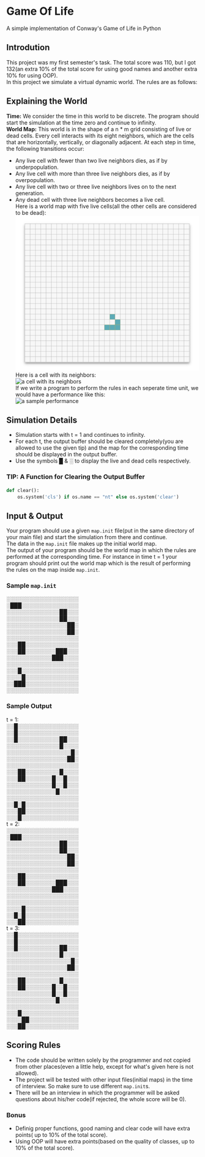 # Game Of Life
A simple implementation of Conway's Game of Life in Python  
## Introdution
This project was my first semester's task. The total score was 110, but I got 
132(an extra 10% of the total score for using good names and another extra 10% 
for using OOP).  
In this project we simulate a virtual dynamic world. The rules are as follows:  
## Explaining the World
**Time:** We consider the time in this world to be discrete. The program should 
start the simulation at the time zero and continue to infinity.  
**World Map:** This world is in the shape of a n * m grid consisting of 
live or dead cells. Every cell interacts with its eight neighbors, which are 
the cells that are horizontally, vertically, or diagonally adjacent. At each 
step in time, the following transitions occur:  
+ Any live cell with fewer than two live neighbors dies, as if by 
underpopulation.  
+ Any live cell with more than three live neighbors dies, as if by 
overpopulation.  
+ Any live cell with two or three live neighbors lives on to the next 
generation.  
+ Any dead cell with three live neighbors becomes a live cell.  
Here is a world map with five live cells(all the other cells are considered to 
be dead):  
![a world map with five live cells](./images/c9mb_map.png)  
Here is a cell with its neighbors:  
![a cell with its neighbors](https://uupload.ir/files/0glm_neighbors.png)  
If we write a program to perform the rules in each seperate time unit, we 
would have a performance like this:  
![a sample performance](https://uupload.ir/files/3fba_output5.gif)  
## Simulation Details
+ Simulation starts with t = 1 and continues to infinity.  
+ For each t, the output buffer should be cleared completely(you are allowed 
to use the given tip) and the map for the corresponding time should be 
displayed in the output buffer.  
+ Use the symbols █ & ░ to display the live and dead cells respectively.  
### TIP: A Function for Clearing the Output Buffer
```Python
def clear():
    os.system('cls') if os.name == "nt" else os.system('clear')
```
## Input & Output
Your program should use a given `map.init` file(put in the same directory of 
your main file) and start the simulation from there and continue.  
The data in the `map.init` file makes up the initial world map.  
The output of your program should be the world map in which the rules are 
performed at the corresponding time. For instance in time t = 1 your program 
should print out the world map which is the result of performing the rules on 
the map inside `map.init`.  
### Sample `map.init`
░░░░░░░░░░░░░░░░░░░  
░███░░░░░░░░░░░░░░░  
░░░░░░░░░░░░░░██░░░  
░░░░░░░░░░░░░░██░░░  
░░░░░░░░░░░░░░░░██░  
░░░░░░░░░░░░░░░░██░  
░░░░░░░░░░░░░░░░░░░  
░░░██░░░░░░░░░░░░░░  
░░░██░░░░░░░░███░░░  
░░░░░░░░░░░░███░░░░  
░░░░░░░░░░░░░░░░░░░  
░░░█░░░░░░░░░░░░░░░  
░░░░█░░░░░░░░░░░░░░  
░░███░░░░░░░░░░░░░░  
░░░░░░░░░░░░░░░░░░░  
### Sample Output
t = 1:  
░░█░░░░░░░░░░░░░░░░  
░░█░░░░░░░░░░░░░░░░  
░░█░░░░░░░░░░░██░░░  
░░░░░░░░░░░░░░█░░░░  
░░░░░░░░░░░░░░░░░█░  
░░░░░░░░░░░░░░░░██░  
░░░░░░░░░░░░░░░░░░░  
░░░██░░░░░░░░░█░░░░  
░░░██░░░░░░░█░░█░░░  
░░░░░░░░░░░░█░░█░░░  
░░░░░░░░░░░░░█░░░░░  
░░░░░░░░░░░░░░░░░░░  
░░█░█░░░░░░░░░░░░░░  
░░░██░░░░░░░░░░░░░░  
░░░█░░░░░░░░░░░░░░░  
t = 2:  
░░░░░░░░░░░░░░░░░░░  
░███░░░░░░░░░░░░░░░  
░░░░░░░░░░░░░░██░░░  
░░░░░░░░░░░░░░██░░░  
░░░░░░░░░░░░░░░░██░  
░░░░░░░░░░░░░░░░██░  
░░░░░░░░░░░░░░░░░░░  
░░░██░░░░░░░░░░░░░░  
░░░██░░░░░░░░███░░░  
░░░░░░░░░░░░███░░░░  
░░░░░░░░░░░░░░░░░░░  
░░░░░░░░░░░░░░░░░░░  
░░░░█░░░░░░░░░░░░░░  
░░█░█░░░░░░░░░░░░░░  
░░░██░░░░░░░░░░░░░░  
t = 3:  
░░█░░░░░░░░░░░░░░░░  
░░█░░░░░░░░░░░░░░░░  
░░█░░░░░░░░░░░██░░░  
░░░░░░░░░░░░░░█░░░░  
░░░░░░░░░░░░░░░░░█░  
░░░░░░░░░░░░░░░░██░  
░░░░░░░░░░░░░░░░░░░  
░░░██░░░░░░░░░█░░░░  
░░░██░░░░░░░█░░█░░░  
░░░░░░░░░░░░█░░█░░░  
░░░░░░░░░░░░░█░░░░░  
░░░░░░░░░░░░░░░░░░░  
░░░█░░░░░░░░░░░░░░░  
░░░░██░░░░░░░░░░░░░  
░░░██░░░░░░░░░░░░░░  
## Scoring Rules
+ The code should be written solely by the programmer and not copied from other 
places(even a little help, except for what's given here is not allowed).  
+ The project will be tested with other input files(initial maps) in the time 
of interview. So make sure to use different `map.init`s.  
+ There will be an interview in which the programmer will be asked questions 
about his/her code(if rejected, the whole score will be 0).  
### Bonus
+ Definig proper functions, good naming and clear code will have extra points(
up to 10% of the total score).  
+ Using OOP will have extra points(based on the quality of classes, up to 10% 
of the total score).
